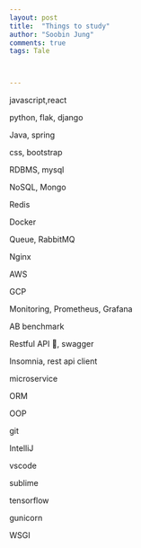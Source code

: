 ```yaml
---
layout: post
title:  "Things to study"
author: "Soobin Jung"
comments: true
tags: Tale



---
```


javascript,react

python, flak, django

Java, spring

css, bootstrap

RDBMS, mysql

NoSQL, Mongo

Redis

Docker

Queue, RabbitMQ

Nginx

AWS

GCP

Monitoring, Prometheus, Grafana

AB benchmark

Restful API 🌟, swagger

Insomnia, rest api client

microservice

ORM

OOP

git

IntelliJ

vscode

sublime

tensorflow

gunicorn

WSGI
